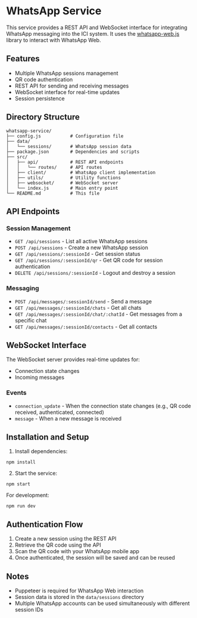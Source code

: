 # WhatsApp Service

This service provides a REST API and WebSocket interface for integrating WhatsApp messaging into the ICI system. It uses the [whatsapp-web.js](https://github.com/pedroslopez/whatsapp-web.js) library to interact with WhatsApp Web.

## Features

- Multiple WhatsApp sessions management
- QR code authentication
- REST API for sending and receiving messages
- WebSocket interface for real-time updates
- Session persistence

## Directory Structure

```
whatsapp-service/
├── config.js           # Configuration file
├── data/
│   └── sessions/       # WhatsApp session data
├── package.json        # Dependencies and scripts
├── src/
│   ├── api/            # REST API endpoints
│   │   └── routes/     # API routes
│   ├── client/         # WhatsApp client implementation
│   ├── utils/          # Utility functions
│   ├── websocket/      # WebSocket server
│   └── index.js        # Main entry point
└── README.md           # This file
```

## API Endpoints

### Session Management

- `GET /api/sessions` - List all active WhatsApp sessions
- `POST /api/sessions` - Create a new WhatsApp session
- `GET /api/sessions/:sessionId` - Get session status
- `GET /api/sessions/:sessionId/qr` - Get QR code for session authentication
- `DELETE /api/sessions/:sessionId` - Logout and destroy a session

### Messaging

- `POST /api/messages/:sessionId/send` - Send a message
- `GET /api/messages/:sessionId/chats` - Get all chats
- `GET /api/messages/:sessionId/chat/:chatId` - Get messages from a specific chat
- `GET /api/messages/:sessionId/contacts` - Get all contacts

## WebSocket Interface

The WebSocket server provides real-time updates for:

- Connection state changes
- Incoming messages

### Events

- `connection_update` - When the connection state changes (e.g., QR code received, authenticated, connected)
- `message` - When a new message is received

## Installation and Setup

1. Install dependencies:
```
npm install
```

2. Start the service:
```
npm start
```

For development:
```
npm run dev
```

## Authentication Flow

1. Create a new session using the REST API
2. Retrieve the QR code using the API
3. Scan the QR code with your WhatsApp mobile app
4. Once authenticated, the session will be saved and can be reused

## Notes

- Puppeteer is required for WhatsApp Web interaction
- Session data is stored in the `data/sessions` directory
- Multiple WhatsApp accounts can be used simultaneously with different session IDs 